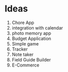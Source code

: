 # Ideas
1. Chore App
2. integration with calendar
3. photo memory app
4. Budget Application
5. Simple game
6. Tracker
7. Note taker
8. Field Guide Builder
9. E-Commerce 
